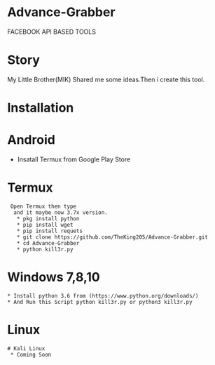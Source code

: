 # Advance-Grabber
FACEBOOK API BASED TOOLS

# Story 
My Little Brother(MIK) Shared me some ideas.Then i create this tool.

# Installation

# Android
   * Insatall Termux from Google Play Store
   # Termux 
     Open Termux then type
      and it maybe now 3.7x version.
       * pkg install python 
       * pip install wget
       * pip install requets
       * git clone https://github.com/TheKing205/Advance-Grabber.git
       * cd Advance-Grabber
       * python kill3r.py 
    
   # Windows 7,8,10
    * Install python 3.6 from (https://www.python.org/downloads/)
    * And Run this Script python kill3r.py or python3 kill3r.py
    
   # Linux
    # Kali Linux
     * Coming Soon

